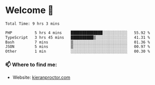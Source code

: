 # Welcome 🦘

<!--START_SECTION:waka-->

```txt
Total Time: 9 hrs 3 mins

PHP          5 hrs 4 mins    ██████████████░░░░░░░░░░░   55.92 %
TypeScript   3 hrs 45 mins   ██████████▒░░░░░░░░░░░░░░   41.31 %
Bash         7 mins          ▒░░░░░░░░░░░░░░░░░░░░░░░░   01.36 %
JSON         5 mins          ▒░░░░░░░░░░░░░░░░░░░░░░░░   00.97 %
Other        1 min           ░░░░░░░░░░░░░░░░░░░░░░░░░   00.30 %
```

<!--END_SECTION:waka-->

### 📫 Where to find me:

-   Website: [kieranproctor.com](https://kieranproctor.com/)

